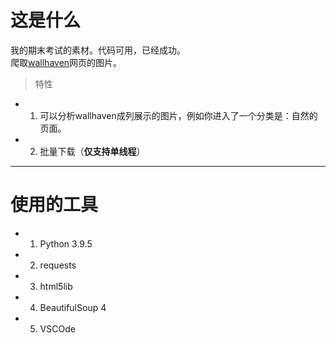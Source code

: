 # 这是什么
我的期末考试的素材。代码可用，已经成功。  
爬取[wallhaven](https://wallhaven.cc/)网页的图片。
>特性
+ 1. 可以分析wallhaven成列展示的图片，例如你进入了一个分类是：自然的页面。
+ 2. 批量下载（**仅支持单线程**）

******
# 使用的工具
+ 1. Python 3.9.5
+ 2. requests
+ 3. html5lib
+ 4. BeautifulSoup 4
+ 5. VSCOde